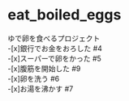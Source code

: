 # eat_boiled_eggs
ゆで卵を食べるプロジェクト  
-[x]銀行でお金をおろした #4  
-[x]スーパーで卵をかった #5  
-[x]腹筋を開始した #9  
-[x]卵を洗う #6  
-[x]お湯を沸かす #7  

